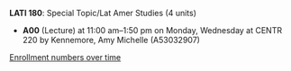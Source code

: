 **LATI 180**: Special Topic/Lat Amer Studies (4 units)

- **A00** (Lecture) at 11:00 am–1:50 pm on Monday, Wednesday at CENTR 220 by Kennemore, Amy Michelle (A53032907)

[Enrollment numbers over time](./LATI180.tsv)
